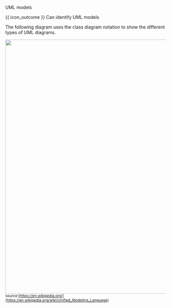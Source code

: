 <span id="title">UML models</span>

<span id="prereqs"></span>

<span id="outcomes">{{ icon_outcome }} Can identify UML models</span>

<div id="body">

The following diagram uses the class diagram notation to show the different types of <trigger trigger="click" for="modal:umlModels-uml">UML</trigger> diagrams.

<modal large header="UML (Unified Modeling Language)" id="modal:umlModels-uml">
    <include src="../../../common/definitions.md#def-uml" />
</modal>

<box>

<img src="https://upload.wikimedia.org/wikipedia/commons/e/ed/UML_diagrams_overview.svg" width="800" /><br>
<sub>source:[https://en.wikipedia.org/](https://en.wikipedia.org/wiki/Unified_Modeling_Language)</sub>
</box>

</div>

<div id="extras">
</div>
